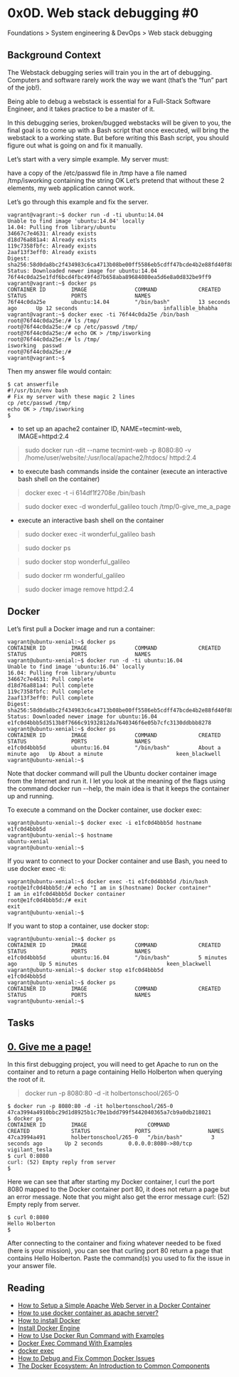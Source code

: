 # 0x0D. Web stack debugging #0
 Foundations > System engineering & DevOps > Web stack debugging
 
## Background Context
The Webstack debugging series will train you in the art of debugging. Computers and software rarely work the way we want (that’s the “fun” part of the job!).

Being able to debug a webstack is essential for a Full-Stack Software Engineer, and it takes practice to be a master of it.

In this debugging series, broken/bugged webstacks will be given to you, the final goal is to come up with a Bash script that once executed, will bring the webstack to a working state. But before writing this Bash script, you should figure out what is going on and fix it manually.

Let’s start with a very simple example. My server must:

have a copy of the /etc/passwd file in /tmp
have a file named /tmp/isworking containing the string OK
Let’s pretend that without these 2 elements, my web application cannot work.

Let’s go through this example and fix the server.

```
vagrant@vagrant:~$ docker run -d -ti ubuntu:14.04
Unable to find image 'ubuntu:14.04' locally
14.04: Pulling from library/ubuntu
34667c7e4631: Already exists
d18d76a881a4: Already exists
119c7358fbfc: Already exists
2aaf13f3eff0: Already exists
Digest: sha256:58d0da8bc2f434983c6ca4713b08be00ff5586eb5cdff47bcde4b2e88fd40f88
Status: Downloaded newer image for ubuntu:14.04
76f44c0da25e1fdf6bcd4fbc49f4d7b658aba89684080ea5d6e8a0d832be9ff9
vagrant@vagrant:~$ docker ps
CONTAINER ID        IMAGE               COMMAND             CREATED             STATUS              PORTS               NAMES
76f44c0da25e        ubuntu:14.04        "/bin/bash"         13 seconds ago      Up 12 seconds                           infallible_bhabha
vagrant@vagrant:~$ docker exec -ti 76f44c0da25e /bin/bash
root@76f44c0da25e:/# ls /tmp/
root@76f44c0da25e:/# cp /etc/passwd /tmp/
root@76f44c0da25e:/# echo OK > /tmp/isworking
root@76f44c0da25e:/# ls /tmp/
isworking  passwd
root@76f44c0da25e:/#
vagrant@vagrant:~$

```
Then my answer file would contain:
```
$ cat answerfile
#!/usr/bin/env bash
# Fix my server with these magic 2 lines
cp /etc/passwd /tmp/
echo OK > /tmp/isworking
$
```
* to set up an apache2 container ID, NAME=tecmint-web, IMAGE=httpd:2.4
> sudo docker run -dit --name tecmint-web -p 8080:80 -v /home/user/website/:/usr/local/apache2/htdocs/ httpd:2.4

* to execute bash commands inside the container (execute an interactive bash shell on the container)
> docker exec -t -i 614df1f2708e /bin/bash

> sudo docker exec -d wonderful_galileo touch /tmp/0-give_me_a_page

* execute an interactive bash shell on the container
> sudo docker exec -it wonderful_galileo bash

> sudo docker ps

> sudo docker stop wonderful_galileo

> sudo docker rm wonderful_galileo

> sudo docker image remove httpd:2.4


## Docker

Let’s first pull a Docker image and run a container:
```
vagrant@ubuntu-xenial:~$ docker ps
CONTAINER ID        IMAGE               COMMAND             CREATED             STATUS              PORTS               NAMES
vagrant@ubuntu-xenial:~$ docker run -d -ti ubuntu:16.04
Unable to find image 'ubuntu:16.04' locally
16.04: Pulling from library/ubuntu
34667c7e4631: Pull complete
d18d76a881a4: Pull complete
119c7358fbfc: Pull complete
2aaf13f3eff0: Pull complete
Digest: sha256:58d0da8bc2f434983c6ca4713b08be00ff5586eb5cdff47bcde4b2e88fd40f88
Status: Downloaded newer image for ubuntu:16.04
e1fc0d4bbb5d3513b8f7666c91932812da7640346f6e05b7cfc3130ddbbb8278
vagrant@ubuntu-xenial:~$ docker ps
CONTAINER ID        IMAGE               COMMAND             CREATED              STATUS              PORTS               NAMES
e1fc0d4bbb5d        ubuntu:16.04        "/bin/bash"         About a minute ago   Up About a minute                       keen_blackwell
vagrant@ubuntu-xenial:~$
```

Note that docker command will pull the Ubuntu docker container image from the Internet and run it. I let you look at the meaning of the flags using the command docker run --help, the main idea is that it keeps the container up and running.

To execute a command on the Docker container, use docker exec:
```
vagrant@ubuntu-xenial:~$ docker exec -i e1fc0d4bbb5d hostname
e1fc0d4bbb5d
vagrant@ubuntu-xenial:~$ hostname
ubuntu-xenial
vagrant@ubuntu-xenial:~$
```

If you want to connect to your Docker container and use Bash, you need to use docker exec -ti:
```
vagrant@ubuntu-xenial:~$ docker exec -ti e1fc0d4bbb5d /bin/bash
root@e1fc0d4bbb5d:/# echo "I am in $(hostname) Docker container"
I am in e1fc0d4bbb5d Docker container
root@e1fc0d4bbb5d:/# exit
exit
vagrant@ubuntu-xenial:~$
```
If you want to stop a container, use docker stop:
```
vagrant@ubuntu-xenial:~$ docker ps
CONTAINER ID        IMAGE               COMMAND             CREATED             STATUS              PORTS               NAMES
e1fc0d4bbb5d        ubuntu:16.04        "/bin/bash"         5 minutes ago       Up 5 minutes                            keen_blackwell
vagrant@ubuntu-xenial:~$ docker stop e1fc0d4bbb5d
e1fc0d4bbb5d
vagrant@ubuntu-xenial:~$ docker ps
CONTAINER ID        IMAGE               COMMAND             CREATED             STATUS              PORTS               NAMES
vagrant@ubuntu-xenial:~$
```

## Tasks

## [0. Give me a page!](./0-give_me_a_page)

In this first debugging project, you will need to get Apache to run on the container and to return a page containing Hello Holberton when querying the root of it.

> docker run -p 8080:80 -d -it holbertonschool/265-0
```
$ docker run -p 8080:80 -d -it holbertonschool/265-0
47ca3994a4910bbc29d1d8925b1c70e1bdd799f5442040365a7cb9a0db218021
$ docker ps
CONTAINER ID        IMAGE                   COMMAND             CREATED             STATUS              PORTS                  NAMES
47ca3994a491        holbertonschool/265-0   "/bin/bash"         3 seconds ago       Up 2 seconds        0.0.0.0:8080->80/tcp   vigilant_tesla
$ curl 0:8080
curl: (52) Empty reply from server
$
```

Here we can see that after starting my Docker container, I curl the port 8080 mapped to the Docker container port 80, it does not return a page but an error message. Note that you might also get the error message curl: (52) Empty reply from server.
```
$ curl 0:8080
Hello Holberton
$
```

After connecting to the container and fixing whatever needed to be fixed (here is your mission), you can see that curling port 80 return a page that contains Hello Holberton. Paste the command(s) you used to fix the issue in your answer file.



## Reading
* [How to Setup a Simple Apache Web Server in a Docker Container](https://www.tecmint.com/install-apache-web-server-in-a-docker-container/)
* [How to use docker container as apache server?](https://stackoverflow.com/questions/27768194/how-to-use-docker-container-as-apache-server)
* [How to install Docker](https://linuxconfig.org/how-to-install-docker-on-fedora-linux-system)
* [Install Docker Engine](https://docs.docker.com/engine/install/fedora/)
* [How to Use Docker Run Command with Examples](https://phoenixnap.com/kb/docker-run-command-with-examples)
* [Docker Exec Command With Examples](https://devconnected.com/docker-exec-command-with-examples)
* [docker exec](https://docs.docker.com/engine/reference/commandline/exec/)
* [How to Debug and Fix Common Docker Issues](https://www.digitalocean.com/community/tutorials/how-to-debug-and-fix-common-docker-issues)
* [The Docker Ecosystem: An Introduction to Common Components](https://www.digitalocean.com/community/tutorials/the-docker-ecosystem-an-introduction-to-common-components)
